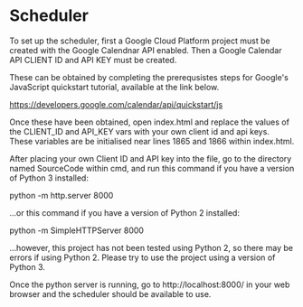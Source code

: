 # Scheduler
To set up the scheduler, first a Google Cloud Platform project must be created with the Google Calendnar API enabled. Then a Google Calendar API CLIENT ID and API KEY must be created.

These can be obtained by completing the prerequsistes steps for Google's JavaScript quickstart tutorial, available at the link below.

https://developers.google.com/calendar/api/quickstart/js

Once these have been obtained, open index.html and replace the values of the CLIENT_ID and API_KEY vars with your own client id and api keys. These variables are be initialised near lines 1865 and 1866 within index.html.

After placing your own Client ID and API key into the file, go to the directory named SourceCode within cmd, and run this command if you have a version of Python 3 installed:

python -m http.server 8000

...or this command if you have a version of Python 2 installed:

python -m SimpleHTTPServer 8000

...however, this project has not been tested using Python 2, so there may be errors if using Python 2. Please try to use the project using a version of Python 3.

Once the python server is running, go to http://localhost:8000/ in your web browser and the scheduler should be available to use.

 

